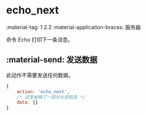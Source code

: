 # echo_next

<span class="feature-tag" title="最早可用版本" markdown>
    <span class="icon">:material-tag:</span>
    <span class="text">1.2.2</span>
</span>
<span class="feature-tag" title="终端类型" markdown>
    <span class="icon">:material-application-braces:</span>
    <span class="text">服务器</span>
</span>

命令 Echo 打印下一条消息。

## :material-send: 发送数据
此动作不需要发送任何数据。

``` javascript title="示例"
{
    action: 'echo_next',
    /* 这里省略了一部分头部信息 */ 
    data: {}
}
```